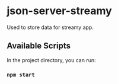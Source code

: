 # json-server-streamy
Used to store data for streamy app.

## Available Scripts

In the project directory, you can run:

### `npm start`
